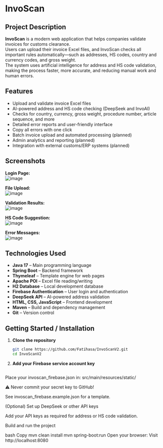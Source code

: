 # InvoScan

## Project Description

**InvoScan** is a modern web application that helps companies validate invoices for customs clearance.  
Users can upload their invoice Excel files, and InvoScan checks all important rules automatically—such as addresses, HS codes, country and currency codes, and gross weight.  
The system uses artificial intelligence for address and HS code validation, making the process faster, more accurate, and reducing manual work and human errors.

## Features

- Upload and validate invoice Excel files
- AI-powered address and HS code checking (DeepSeek and InvoAI)
- Checks for country, currency, gross weight, procedure number, article sequence, and more
- Detailed error reports and user-friendly interface
- Copy all errors with one click
- Batch invoice upload and automated processing (planned)
- Admin analytics and reporting (planned)
- Integration with external customs/ERP systems (planned)

## Screenshots

**Login Page:**  
![image](https://github.com/user-attachments/assets/3c91589e-a692-4aea-b019-03b525d74f4d)

**File Upload:**  
![image](https://github.com/user-attachments/assets/aea4c517-f205-414b-8daf-3a368f00ee3d)

**Validation Results:**  
![image](https://github.com/user-attachments/assets/5e8570e4-7017-4165-b049-7ef84c90a7d5)

**HS Code Suggestion:**  
![image](https://github.com/user-attachments/assets/1e34400a-86e8-4bfe-b30f-1bf4aa5bef40)

**Error Messages:**  
![image](https://github.com/user-attachments/assets/ae10d4fd-93bb-474e-9bff-6f0a1c954e2d)

## Technologies Used

- **Java 17** – Main programming language
- **Spring Boot** – Backend framework
- **Thymeleaf** – Template engine for web pages
- **Apache POI** – Excel file reading/writing
- **H2 Database** – Local development database
- **Firebase Authentication** – User login and authentication
- **DeepSeek API** – AI-powered address validation
- **HTML, CSS, JavaScript** – Frontend development
- **Maven** – Build and dependency management
- **Git** – Version control

## Getting Started / Installation

1. **Clone the repository**
   ```bash
   git clone https://github.com/Fatihasa/InvoScanV2.git
   cd InvoScanV2
2. **Add your Firebase service account key**
    ```bash
  Place your invoscan_firebase.json in:
  src/main/resources/static/

⚠️ Never commit your secret key to GitHub!

See invoscan_firebase.example.json for a template.

(Optional) Set up DeepSeek or other API keys

Add your API keys as required for address or HS code validation.

Build and run the project

bash
Copy
mvn clean install
mvn spring-boot:run
Open your browser:
Visit http://localhost:8080
